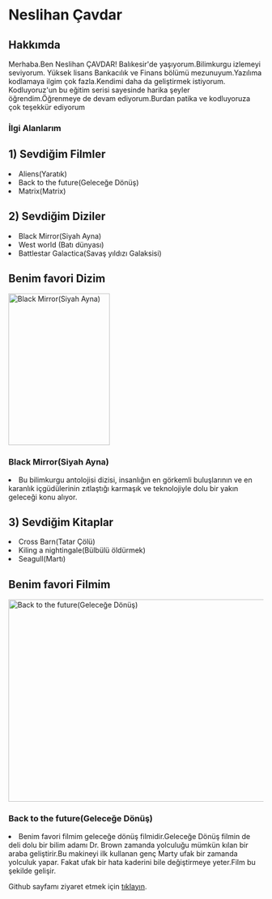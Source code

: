 <!DOCTYPE html>
<html lang="tr">
    <head>
        <meta charset="UTF-8">
        <meta name="site" content="hakkimda">
        <title>www.Patika.dev ile HTML Ödev 1</title>
        <! -- Head bölümü -->
    </head>
    <body>
        <h1>Neslihan Çavdar</h1>
        <h2>Hakkımda</h2>
        <! -- Başlıklar -->
        <p>Merhaba.Ben Neslihan ÇAVDAR! Balıkesir'de yaşıyorum.Bilimkurgu izlemeyi seviyorum.
            Yüksek lisans Bankacılık ve Finans bölümü mezunuyum.Yazılıma kodlamaya ilgim çok fazla.Kendimi daha da geliştirmek istiyorum.
            Kodluyoruz'un bu eğitim serisi sayesinde harika şeyler öğrendim.Öğrenmeye de devam ediyorum.Burdan patika ve kodluyoruza çok teşekkür ediyorum  </p>
        <h3> İlgi Alanlarım </h3>
        <h2> 1) Sevdiğim Filmler</h2
        <ol>
            <li>Aliens(Yaratık)</li>
            <li>Back to the future(Geleceğe Dönüş)</li>
            <li>Matrix(Matrix)</li>
       <h2> 2) Sevdiğim Diziler </h2
        <ol>
           <li>Black Mirror(Siyah Ayna)</li>
            <li>West world (Batı dünyası)</li>
            <li>Battlestar Galactica(Savaş yıldızı Galaksisi)</li>
           <h2> Benim favori Dizim </h2>
           <img src = "https://img.kitapyurdu.com/v1/getImage/fn:51059/wh:true/wi:800" alt = " Black Mirror(Siyah Ayna)"width="200" height="300" >
           <h3> Black Mirror(Siyah Ayna)</h3>
        <li> Bu bilimkurgu antolojisi dizisi, insanlığın en görkemli buluşlarının ve en karanlık içgüdülerinin zıtlaştığı karmaşık ve teknolojiyle dolu bir yakın geleceği konu alıyor.</li>
        </ol>
        <h2> 3) Sevdiğim Kitaplar </h2
        <ol>
            <li>Cross Barn(Tatar Çölü)</li>
            <li>Kiling a nightingale(Bülbülü öldürmek)</li>
            <li>Seagull(Martı)</li>
            <h2> Benim favori Filmim </h2>
            <img src = "https://www.indyturk.com/sites/default/files/styles/1368x911/public/article/main_image/2019/12/28/246201-1682617389.jpg?itok=mVk1mQH1" alt = " Back to the future(Geleceğe Dönüş)"width="700" height="400" >
            <h3> Back to the future(Geleceğe Dönüş)</h3>
        <li>
            Benim favori filmim geleceğe dönüş filmidir.Geleceğe Dönüş filmin de deli dolu bir bilim adamı Dr. Brown
            zamanda yolculuğu mümkün kılan bir araba geliştirir.Bu makineyi ilk kullanan genç Marty ufak bir zamanda yolculuk yapar.
            Fakat ufak bir hata  kaderini bile değiştirmeye yeter.Film bu şekilde gelişir.  </li>
        </ol>
        <! -- sıralı liste -->
        <p>Github sayfamı ziyaret etmek için <a href="https://github.com/Neslihan110 " target="_blank">tıklayın</a>.</p>
        <! -- link verme ve linki yeni sayfada açma -->
    </body>
</html>
        
